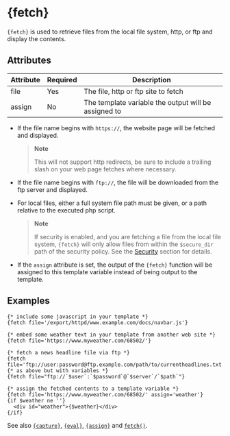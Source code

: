 # {fetch}

`{fetch}` is used to retrieve files from the local file system, http, or
ftp and display the contents.

## Attributes
| Attribute | Required | Description                                          |
|-----------|----------|------------------------------------------------------|
| file      | Yes      | The file, http or ftp site to fetch                  |
| assign    | No       | The template variable the output will be assigned to |

-   If the file name begins with `https://`, the website page will be
    fetched and displayed.

    > **Note**
    >
    > This will not support http redirects, be sure to include a
    > trailing slash on your web page fetches where necessary.

-   If the file name begins with `ftp://`, the file will be downloaded
    from the ftp server and displayed.

-   For local files, either a full system file path must be given, or a
    path relative to the executed php script.

    > **Note**
    >
    > If security is enabled, and you are fetching a file from the local
    > file system, `{fetch}` will only allow files from within the
    > `$secure_dir` path of the security policy. See the
    > [Security](../../programmers/advanced-features/advanced-features-security.md) section for details.

-   If the `assign` attribute is set, the output of the `{fetch}`
    function will be assigned to this template variable instead of being
    output to the template.

## Examples

```smarty
{* include some javascript in your template *}
{fetch file='/export/httpd/www.example.com/docs/navbar.js'}

{* embed some weather text in your template from another web site *}
{fetch file='https://www.myweather.com/68502/'}

{* fetch a news headline file via ftp *}
{fetch file='ftp://user:password@ftp.example.com/path/to/currentheadlines.txt'}
{* as above but with variables *}
{fetch file="ftp://`$user`:`$password`@`$server`/`$path`"}

{* assign the fetched contents to a template variable *}
{fetch file='https://www.myweather.com/68502/' assign='weather'}
{if $weather ne ''}
  <div id="weather">{$weather}</div>
{/if}
```
      

See also [`{capture}`](../language-builtin-functions/language-function-capture.md),
[`{eval}`](language-function-eval.md),
[`{assign}`](../language-builtin-functions/language-function-assign.md) and [`fetch()`](../../programmers/api-functions/api-fetch.md).

